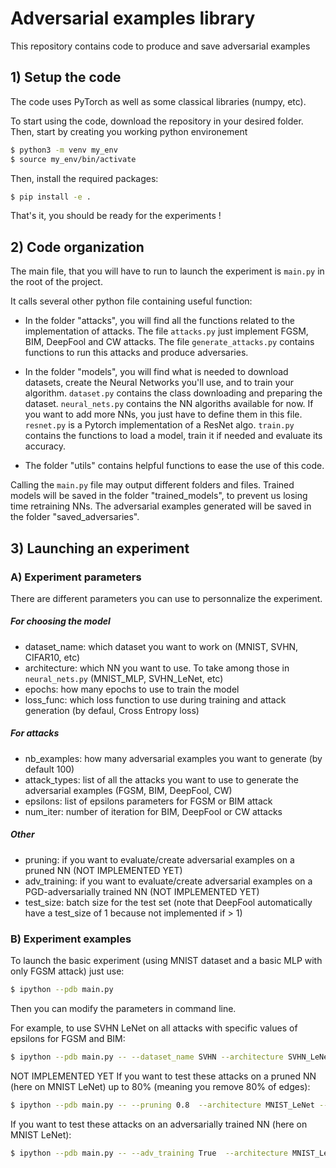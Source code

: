# Adversarial examples library

This repository contains code to produce and save adversarial examples

## 1) Setup the code

The code uses PyTorch as well as some classical libraries (numpy, etc).

To start using the code, download the repository in your desired folder.
Then, start by creating you working python environement
```bash
$ python3 -m venv my_env
$ source my_env/bin/activate
```

Then, install the required packages:
```bash
$ pip install -e .
``` 

That's it, you should be ready for the experiments !

## 2) Code organization

The main file, that you will have to run to launch the experiment is `main.py` in the root of the project.

It calls several other python file containing useful function:

- In the folder "attacks", you will find all the functions related to the implementation of attacks. The file `attacks.py` just implement FGSM, BIM, DeepFool and CW attacks. The file `generate_attacks.py` contains functions to run this attacks and produce adversaries.

- In the folder "models", you will find what is needed to download datasets, create the Neural Networks you'll use, and to train your algorithm. `dataset.py` contains the class downloading and preparing the dataset. `neural_nets.py` contains the NN algoriths available for now. If you want to add more NNs, you just have to define them in this file. `resnet.py` is a Pytorch implementation of a ResNet algo. `train.py` contains the functions to load a model, train it if needed and evaluate its accuracy.

- The folder "utils" contains helpful functions to ease the use of this code.

Calling the `main.py` file may output different folders and files. Trained models will be saved in the folder "trained_models", to prevent us losing time retraining NNs. The adversarial examples generated will be saved in the folder "saved_adversaries".

## 3) Launching an experiment

### A) Experiment parameters

There are different parameters you can use to personnalize the experiment.

##### For choosing the model
- dataset_name: which dataset you want to work on (MNIST, SVHN, CIFAR10, etc)
- architecture: which NN you want to use. To take among those in `neural_nets.py` (MNIST_MLP, SVHN_LeNet, etc)
- epochs: how many epochs to use to train the model
- loss_func: which loss function to use during training and attack generation (by defaul, Cross Entropy loss)

##### For attacks
- nb_examples: how many adversarial examples you want to generate (by default 100)
- attack_types: list of all the attacks you want to use to generate the adversarial examples (FGSM, BIM, DeepFool, CW)
- epsilons: list of epsilons parameters for FGSM or BIM attack
- num_iter: number of iteration for BIM, DeepFool or CW attacks

##### Other
- pruning: if you want to evaluate/create adversarial examples on a pruned NN (NOT IMPLEMENTED YET)
- adv_training: if you want to evaluate/create adversarial examples on a PGD-adversarially trained NN (NOT IMPLEMENTED YET)
- test_size: batch size for the test set (note that DeepFool automatically have a test_size of 1 because not implemented if > 1)

### B) Experiment examples

To launch the basic experiment (using MNIST dataset and a basic MLP with only FGSM attack) just use:
```bash
$ ipython --pdb main.py
```

Then you can modify the parameters in command line.

For example, to use SVHN LeNet on all attacks with specific values of epsilons for FGSM and BIM:
```bash
$ ipython --pdb main.py -- --dataset_name SVHN --architecture SVHN_LeNet --epochs 250 --attack_types FGSM BIM DeepFool CW --epsilons 0.01;0.025;0.05;0.1;0.2
```

NOT IMPLEMENTED YET
If you want to test these attacks on a pruned NN (here on MNIST LeNet) up to 80% (meaning you remove 80% of edges):
```bash
$ ipython --pdb main.py -- --pruning 0.8  --architecture MNIST_LeNet --epochs 200 --attack_types FGSM --epsilons 0.01;0.05;0.1;0.2;0.3;0.4
```

If you want to test these attacks on an adversarially trained NN (here on MNIST LeNet):
```bash
$ ipython --pdb main.py -- --adv_training True  --architecture MNIST_LeNet --epochs 200 --attack_types FGSM --epsilons 0.01;0.05;0.1;0.2;0.3;0.4
```
